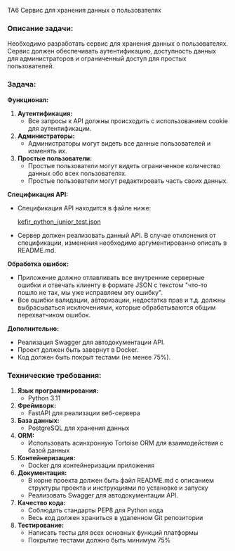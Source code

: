 ТА6
Сервис для хранения данных о пользователях
### Описание задачи:

Необходимо разработать сервис для хранения данных о пользователях. Сервис должен обеспечивать аутентификацию, доступность данных для администраторов и ограниченный доступ для простых пользователей. 

### Задача:

**Функционал:**

1. **Аутентификация:**
    - Все запросы к API должны происходить с использованием cookie для аутентификации.
2. **Администраторы:**
    - Администраторы могут видеть все данные пользователей и изменять их.
3. **Простые пользователи:**
    - Простые пользователи могут видеть ограниченное количество данных обо всех пользователях.
    - Простые пользователи могут редактировать часть своих данных.

**Спецификация API:**

- Спецификация API находится в файле ниже:
    
    [kefir_python_junior_test.json](https://s3-us-west-2.amazonaws.com/secure.notion-static.com/a24643b8-7bff-4195-b5fb-461da2271b4f/kefir_python_junior_test.json)
    
- Сервер должен реализовать данный API. В случае отклонения от спецификации, изменения необходимо аргументированно описать в README.md.

**Обработка ошибок:**

- Приложение должно отлавливать все внутренние серверные ошибки и отвечать клиенту в формате JSON с текстом "что-то пошло не так, мы уже исправляем эту ошибку".
- Все ошибки валидации, авторизации, недостатка прав и т.д. должны выбрасываться исключениями, которые обрабатываются общим перехватчиком ошибок.

**Дополнительно:**

- Реализация Swagger для автодокументации API.
- Проект должен быть завернут в Docker.
- Код должен быть покрыт тестами (не менее 75%).

### Технические требования:

1. **Язык программирования:**
    - Python 3.11
2. **Фреймворк:**
    - FastAPI для реализации веб-сервера
3. **База данных:**
    - PostgreSQL для хранения данных
4. **ORM:**
    - Использовать асинхронную Tortoise ORM для взаимодействия с базой данных
5. **Контейнеризация:**
    - Docker для контейнеризации приложения
6. **Документация:**
    - В корне проекта должен быть файл README.md с описанием структуры проекта и инструкциями по установке и запуску
    - Реализовать Swagger для автодокументации API.
7. **Качество кода:**
    - Соблюдать стандарты PEP8 для Python кода
    - Весь код должен храниться в удаленном Git репозитории
8. **Тестирование:**
    - Написать тесты для всех основных функций платформы
    - Покрытие тестами должно быть минимум 75%
